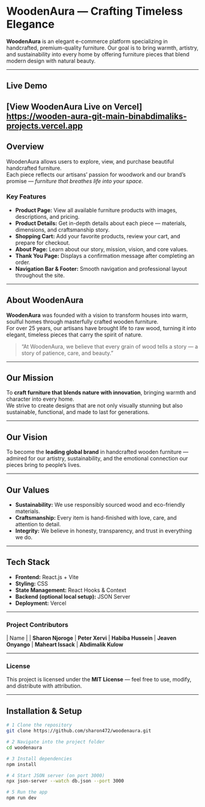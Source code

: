 
#  WoodenAura — Crafting Timeless Elegance

**WoodenAura** is an elegant e-commerce platform specializing in handcrafted, premium-quality furniture. Our goal is to bring warmth, artistry, and sustainability into every home by offering furniture pieces that blend modern design with natural beauty.

---

##  Live Demo  
 **[View WoodenAura Live on Vercel]**  
 https://wooden-aura-git-main-binabdimaliks-projects.vercel.app
---

##  Overview  

WoodenAura allows users to explore, view, and purchase beautiful handcrafted furniture.  
Each piece reflects our artisans’ passion for woodwork and our brand’s promise — *furniture that breathes life into your space.*

###  Key Features  
-  **Product Page:** View all available furniture products with images, descriptions, and pricing.  
-  **Product Details:** Get in-depth details about each piece — materials, dimensions, and craftsmanship story.  
-  **Shopping Cart:** Add your favorite products, review your cart, and prepare for checkout.  
-  **About Page:** Learn about our story, mission, vision, and core values.  
-  **Thank You Page:** Displays a confirmation message after completing an order.  
-  **Navigation Bar & Footer:** Smooth navigation and professional layout throughout the site.

---

##  About WoodenAura  

**WoodenAura** was founded with a vision to transform houses into warm, soulful homes through masterfully crafted wooden furniture.  
For over 25 years, our artisans have brought life to raw wood, turning it into elegant, timeless pieces that carry the spirit of nature.

> “At WoodenAura, we believe that every grain of wood tells a story — a story of patience, care, and beauty.”

---

##  Our Mission  

To **craft furniture that blends nature with innovation**, bringing warmth and character into every home.  
We strive to create designs that are not only visually stunning but also sustainable, functional, and made to last for generations.

---

##  Our Vision  

To become the **leading global brand** in handcrafted wooden furniture — admired for our artistry, sustainability, and the emotional connection our pieces bring to people’s lives.

---

##  Our Values  

-  **Sustainability:** We use responsibly sourced wood and eco-friendly materials.  
-  **Craftsmanship:** Every item is hand-finished with love, care, and attention to detail.  
-  **Integrity:** We believe in honesty, transparency, and trust in everything we do.  

---

##  Tech Stack  

- **Frontend:** React.js + Vite  
- **Styling:** CSS  
- **State Management:** React Hooks & Context  
- **Backend (optional local setup):** JSON Server  
- **Deployment:** Vercel  

---
###  Project Contributors  

| Name 
|
| **Sharon Njoroge** 
| **Peter Xervi** 
| **Habiba Hussein** 
| **Jeaven Onyango** 
| **Maheart Issack** 
| **Abdimalik Kulow** 

---
###  License ## 
This project is licensed under the **MIT License** — feel free to use, modify, and distribute with attribution.

---

## Installation & Setup  

```bash
# 1 Clone the repository
git clone https://github.com/sharon472/woodenaura.git

# 2 Navigate into the project folder
cd woodenaura

# 3 Install dependencies
npm install

# 4 Start JSON server (on port 3000)
npx json-server --watch db.json --port 3000

# 5 Run the app
npm run dev




